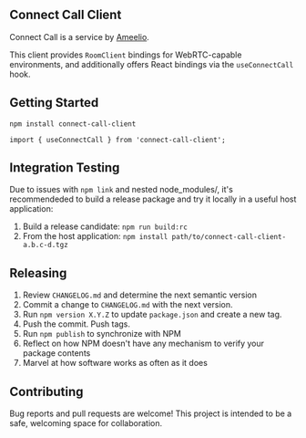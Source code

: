 ## Connect Call Client

Connect Call is a service by [Ameelio](https://ameelio.org).

This client provides `RoomClient` bindings for WebRTC-capable environments, and additionally offers React bindings via the `useConnectCall` hook.

## Getting Started

```
npm install connect-call-client
```

```
import { useConnectCall } from 'connect-call-client';
```

## Integration Testing

Due to issues with `npm link` and nested node_modules/, it's recommendeded to build a release package and try it locally in a useful host application:

1. Build a release candidate: `npm run build:rc`
2. From the host application: `npm install path/to/connect-call-client-a.b.c-d.tgz`

## Releasing

1. Review `CHANGELOG.md` and determine the next semantic version
2. Commit a change to `CHANGELOG.md` with the next version.
3. Run `npm version X.Y.Z` to update `package.json` and create a new tag.
4. Push the commit. Push tags.
5. Run `npm publish` to synchronize with NPM
6. Reflect on how NPM doesn't have any mechanism to verify your package contents
7. Marvel at how software works as often as it does

## Contributing

Bug reports and pull requests are welcome! This project is intended to be a safe, welcoming space for collaboration.
